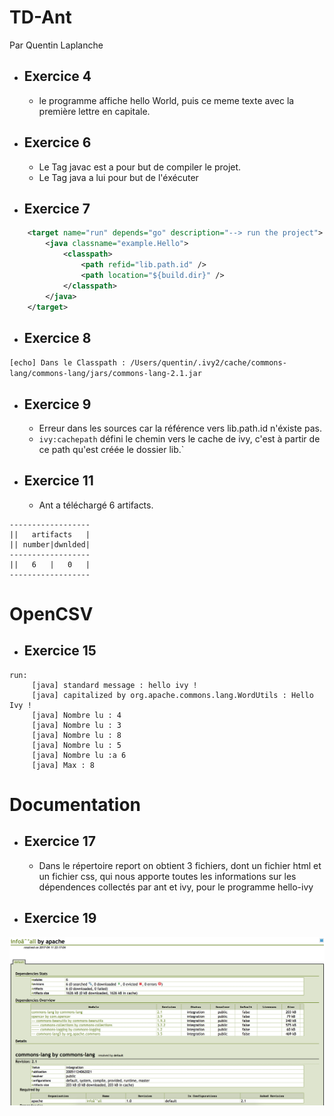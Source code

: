 # TD-Ant 

Par Quentin Laplanche 

- ## Exercice 4
    * le programme affiche hello World, puis ce meme texte avec la première lettre en capitale.

- ## Exercice 6 
    * Le Tag javac est a pour but de compiler le projet.
    * Le Tag java a lui pour but de l'éxécuter

- ## Exercice 7 

```xml
    <target name="run" depends="go" description="--> run the project">
        <java classname="example.Hello">
            <classpath>
                <path refid="lib.path.id" />
                <path location="${build.dir}" />
            </classpath>
        </java>
    </target>
```

- ## Exercice 8 

`[echo] Dans le Classpath : /Users/quentin/.ivy2/cache/commons-lang/commons-lang/jars/commons-lang-2.1.jar`


- ## Exercice 9 

    - Erreur dans les sources car la référence vers lib.path.id n'éxiste pas.
    - `ivy:cachepath` défini le chemin vers le cache de ivy, c'est à partir de ce path qu'est créée le dossier lib.`

- ## Exercice 11 

    - Ant a téléchargé 6 artifacts.

```
------------------
||   artifacts   |
|| number|dwnlded|
------------------
||   6   |   0   |
------------------
```

# OpenCSV

- ## Exercice 15 
```
run:
     [java] standard message : hello ivy !
     [java] capitalized by org.apache.commons.lang.WordUtils : Hello Ivy !
     [java] Nombre lu : 4
     [java] Nombre lu : 3
     [java] Nombre lu : 8
     [java] Nombre lu : 5
     [java] Nombre lu :a 6
     [java] Max : 8
```





# Documentation

- ## Exercice 17
    - Dans le répertoire report on obtient 3 fichiers, dont un fichier html et un fichier css,
qui nous apporte toutes les informations sur les dépendences collectés par ant et ivy, pour le programme hello-ivy

- ## Exercice 19
![Documentation Ivy Ant](Screenshot-doc.png "Documentation")


